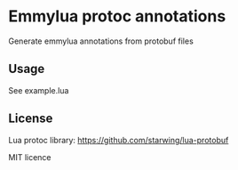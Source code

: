 # Emmylua protoc annotations

Generate emmylua annotations from protobuf files


## Usage

See example.lua


## License

Lua protoc library: https://github.com/starwing/lua-protobuf

MIT licence 